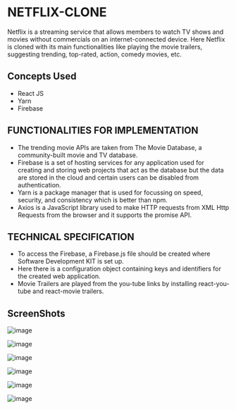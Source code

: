 # NETFLIX-CLONE
Netflix is a streaming service that allows members to watch TV shows and movies without commercials on an internet-connected device. Here Netflix is cloned with its main functionalities like playing the movie trailers, suggesting trending, top-rated, action, comedy movies, etc.

## Concepts Used
- React JS
- Yarn
- Firebase

## FUNCTIONALITIES FOR IMPLEMENTATION
- The trending movie APIs are taken from The Movie Database, a community-built movie and TV database.
- Firebase is a set of hosting services for any application used for creating and storing web projects that act as the database but the data are stored in the cloud     and certain users can be disabled from authentication.
- Yarn is a package manager that is used for focussing on speed, security, and consistency which is better than npm.
- Axios is a JavaScript library used to make HTTP requests from XML Http Requests from the browser and it supports the promise API.

## TECHNICAL SPECIFICATION
- To access the Firebase, a Firebase.js file should be created where Software
  Development KIT is set up.
- Here there is a configuration object containing keys and identifiers for the created
  web application.
- Movie Trailers are played from the you-tube links by installing react-you-tube and
  react-movie trailers.


## ScreenShots

![image](https://user-images.githubusercontent.com/95080126/227165137-808d0cd7-0e74-4286-9581-ad5835bf7a78.png)

![image](https://user-images.githubusercontent.com/95080126/227166791-6cd3d93d-bed9-4c99-8cef-a9ac57fef322.png)

![image](https://user-images.githubusercontent.com/95080126/227167101-5c6a1a2e-cb06-467a-8e2b-09c0de09fc66.png)

![image](https://user-images.githubusercontent.com/95080126/227167188-5d96650b-1196-4710-870c-06b498da6690.png)

![image](https://user-images.githubusercontent.com/95080126/227167522-4f8fda5c-43d2-4240-b146-132105a6c992.png)

![image](https://user-images.githubusercontent.com/95080126/227167651-5e7d195c-38c4-4292-97fa-727507032f63.png)

